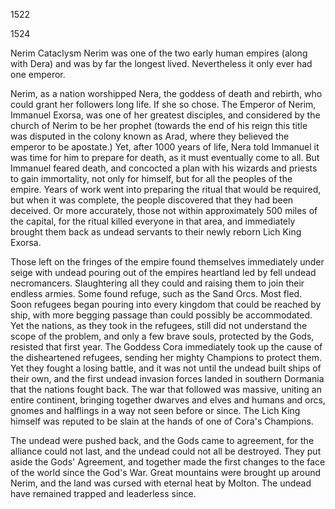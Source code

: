 1522


1524



Nerim Cataclysm
Nerim was one of the two early human empires (along with Dera) and was by far the longest lived. Nevertheless it only ever had one emperor.

Nerim, as a nation worshipped Nera, the goddess of death and rebirth, who could grant her followers long life. If she so chose. The Emperor of Nerim, Immanuel Exorsa, was one of her greatest disciples, and considered by the church of Nerim to be her prophet (towards the end of his reign this title was disputed in the colony known as Arad, where they believed the emperor to be apostate.) Yet, after 1000 years of life, Nera told Immanuel it was time for him to prepare for death, as it must eventually come to all. But Immanuel feared death, and concocted a plan with his wizards and priests to gain immortality, not only for himself, but for all the peoples of the empire. Years of work went into preparing the ritual that would be required, but when it was complete, the people discovered that they had been deceived. Or more accurately, those not within approximately 500 miles of the capital, for the ritual killed everyone in that area, and immediately brought them back as undead servants to their newly reborn Lich King Exorsa.

Those left on the fringes of the empire found themselves immediately under seige with undead pouring out of the empires heartland led by fell undead necromancers. Slaughtering all they could and raising them to join their endless armies. Some found refuge, such as the Sand Orcs. Most fled. Soon refugees began pouring into every kingdom that could be reached by ship, with more begging passage than could possibly be accommodated. Yet the nations, as they took in the refugees, still did not understand the scope of the problem, and only a few brave souls, protected by the Gods, resisted that first year. The Goddess Cora immediately took up the cause of the disheartened refugees, sending her mighty Champions to protect them. Yet they fought a losing battle, and it was not until the undead built ships of their own, and the first undead invasion forces landed in southern Dormania that the nations fought back. The war that followed was massive, uniting an entire continent, bringing together dwarves and elves and humans and orcs, gnomes and halflings in a way not seen before or since. The Lich King himself was reputed to be slain at the hands of one of Cora's Champions.

The undead were pushed back, and the Gods came to agreement, for the alliance could not last, and the undead could not all be destroyed. They put aside the Gods' Agreement, and together made the first changes to the face of the world since the God's War. Great mountains were brought up around Nerim, and the land was cursed with eternal heat by Molton. The undead have remained trapped and leaderless since.